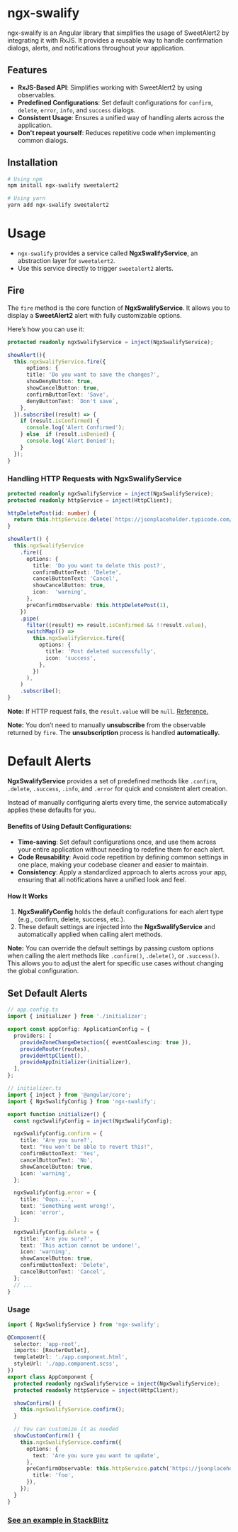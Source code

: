 # ngx-swalify

ngx-swalify is an Angular library that simplifies the usage of SweetAlert2 by integrating it with RxJS. It provides a reusable way to handle confirmation dialogs, alerts, and notifications throughout your application.

## Features

- **RxJS-Based API**: Simplifies working with SweetAlert2 by using observables.
- **Predefined Configurations**: Set default configurations for `confirm`, `delete`, `error`, `info`, and `success` dialogs.
- **Consistent Usage**: Ensures a unified way of handling alerts across the application.
- **Don't repeat yourself**: Reduces repetitive code when implementing common dialogs.

## Installation

```sh
# Using npm
npm install ngx-swalify sweetalert2

# Using yarn
yarn add ngx-swalify sweetalert2
```

# Usage

- `ngx-swalify` provides a service called **NgxSwalifyService**, an abstraction layer for `sweetalert2`.
- Use this service directly to trigger `sweetalert2` alerts.

## Fire

The `fire` method is the core function of **NgxSwalifyService**. It allows you to display a **SweetAlert2** alert with fully customizable options.

Here’s how you can use it:

```ts
protected readonly ngxSwalifyService = inject(NgxSwalifyService);

showAlert(){
  this.ngxSwalifyService.fire({
	  options: {
      title: 'Do you want to save the changes?',
      showDenyButton: true,
      showCancelButton: true,
      confirmButtonText: 'Save',
      denyButtonText: `Don't save`,
    },
  }).subscribe((result) => {
    if (result.isConfirmed) {
      console.log('Alert Confirmed');
    } else  if (result.isDenied) {
      console.log('Alert Denied');
    }
  });
}
```

### Handling HTTP Requests with NgxSwalifyService

```ts
protected readonly ngxSwalifyService = inject(NgxSwalifyService);
protected readonly httpService = inject(HttpClient);

httpDeletePost(id: number) {
  return this.httpService.delete(`https://jsonplaceholder.typicode.com/posts/${id}`);
}

showAlert() {
  this.ngxSwalifyService
    .fire({
      options: {
        title: 'Do you want to delete this post?',
        confirmButtonText: 'Delete',
        cancelButtonText: 'Cancel',
        showCancelButton: true,
        icon:  'warning',
      },
      preConfirmObservable: this.httpDeletePost(1),
    })
    .pipe(
      filter((result) => result.isConfirmed && !!result.value),
      switchMap(() =>
        this.ngxSwalifyService.fire({
          options: {
            title: 'Post deleted successfully',
            icon: 'success',
          },
        })
      ),
    )
    .subscribe();
}


```

**Note:** If HTTP request fails, the `result.value` will be `null`. [Reference.](https://github.com/Sinan997/ngx-swalify/blob/main/projects/ngx-swalify/src/lib/utils/swalify-utils.ts#L21-L27)

**Note:** You don’t need to manually **unsubscribe** from the observable returned by `fire`. The **unsubscription** process is handled **automatically.**

# Default Alerts

**NgxSwalifyService** provides a set of predefined methods like `.confirm`, `.delete`, `.success`, `.info`, and `.error` for quick and consistent alert creation.

Instead of manually configuring alerts every time, the service automatically applies these defaults for you.

#### Benefits of Using Default Configurations:

- **Time-saving**: Set default configurations once, and use them across your entire application without needing to redefine them for each alert.
- **Code Reusability**: Avoid code repetition by defining common settings in one place, making your codebase cleaner and easier to maintain.
- **Consistency**: Apply a standardized approach to alerts across your app, ensuring that all notifications have a unified look and feel.

#### How It Works

1.  **NgxSwalifyConfig** holds the default configurations for each alert type (e.g., confirm, delete, success, etc.).
2.  These default settings are injected into the **NgxSwalifyService** and automatically applied when calling alert methods.

**Note:** You can override the default settings by passing custom options when calling the alert methods like `.confirm()`, `.delete()`, or `.success()`. This allows you to adjust the alert for specific use cases without changing the global configuration.

## Set Default Alerts

```ts
// app.config.ts
import { initializer } from './initializer';

export const appConfig: ApplicationConfig = {
  providers: [
    provideZoneChangeDetection({ eventCoalescing: true }),
    provideRouter(routes),
    provideHttpClient(),
    provideAppInitializer(initializer),
  ],
};
```

```ts
// initializer.ts
import { inject } from '@angular/core';
import { NgxSwalifyConfig } from 'ngx-swalify';

export function initializer() {
  const ngxSwalifyConfig = inject(NgxSwalifyConfig);

  ngxSwalifyConfig.confirm = {
    title: 'Are you sure?',
    text: "You won't be able to revert this!",
    confirmButtonText: 'Yes',
    cancelButtonText: 'No',
    showCancelButton: true,
    icon: 'warning',
  };

  ngxSwalifyConfig.error = {
    title: 'Oops...',
    text: 'Something went wrong!',
    icon: 'error',
  };

  ngxSwalifyConfig.delete = {
    title: 'Are you sure?',
    text: 'This action cannot be undone!',
    icon: 'warning',
    showCancelButton: true,
    confirmButtonText: 'Delete',
    cancelButtonText: 'Cancel',
  };
  // ...
}
```

### Usage

```ts
import { NgxSwalifyService } from 'ngx-swalify';

@Component({
  selector: 'app-root',
  imports: [RouterOutlet],
  templateUrl: './app.component.html',
  styleUrl: './app.component.scss',
})
export class AppComponent {
  protected readonly ngxSwalifyService = inject(NgxSwalifyService);
  protected readonly httpService = inject(HttpClient);

  showConfirm() {
    this.ngxSwalifyService.confirm();
  }

  // You can customize it as needed
  showCustomConfirm() {
    this.ngxSwalifyService.confirm({
      options: {
        text: 'Are you sure you want to update',
      },
      preConfirmObservable: this.httpService.patch('https://jsonplaceholder.typicode.com/posts/1', {
        title: 'foo',
      }),
    });
  }
}
```

### [See an example in StackBlitz](https://stackblitz.com/edit/stackblitz-starters-sjmfubjv?file=src%2Fmain.ts)
